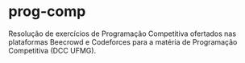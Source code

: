 # prog-comp
Resolução de exercícios de Programação Competitiva ofertados nas plataformas Beecrowd e Codeforces para a matéria de Programação Competitiva (DCC UFMG).
